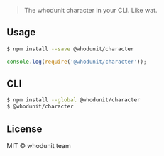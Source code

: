 > The whodunit character in your CLI. Like wat.


## Usage

```sh
$ npm install --save @whodunit/character
```

```js
console.log(require('@whodunit/character'));
```


## CLI

```sh
$ npm install --global @whodunit/character
$ @whodunit/character
```


## License

MIT © whodunit team
